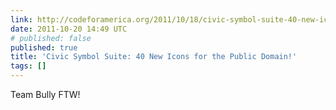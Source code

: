 ```yaml
---
link: http://codeforamerica.org/2011/10/18/civic-symbol-suite-40-new-icons-for-the-public-domain/
date: 2011-10-20 14:49 UTC
# published: false
published: true
title: 'Civic Symbol Suite: 40 New Icons for the Public Domain!'
tags: []
---
```


Team Bully FTW!
